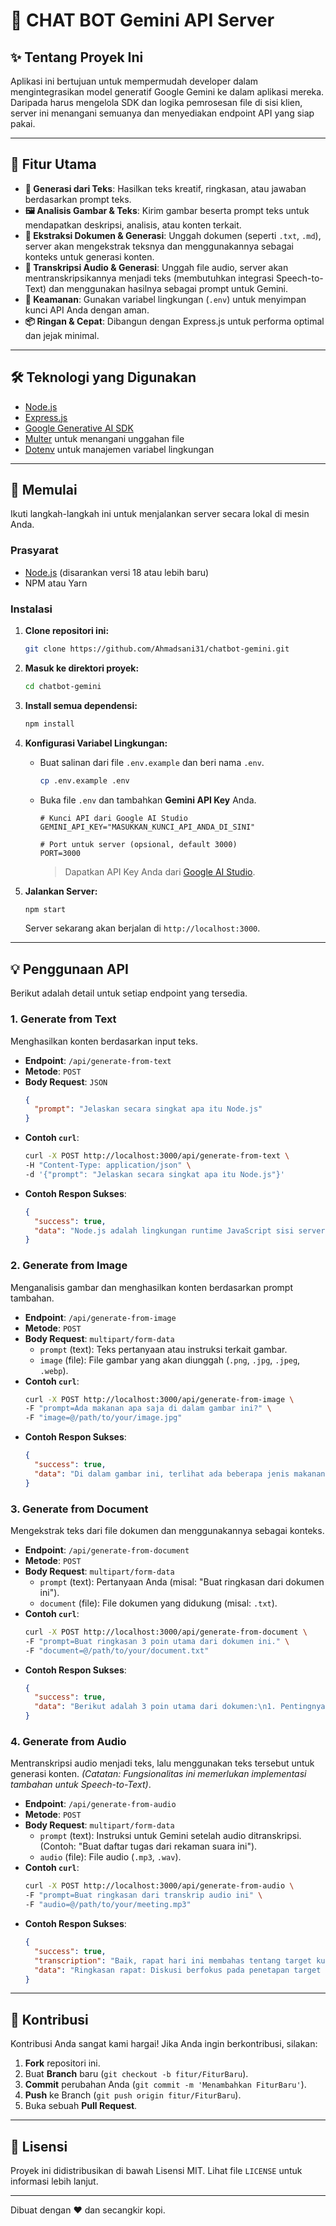 # 🔮 CHAT BOT Gemini API Server

## ✨ Tentang Proyek Ini

Aplikasi ini bertujuan untuk mempermudah developer dalam mengintegrasikan model generatif Google Gemini ke dalam aplikasi mereka. Daripada harus mengelola SDK dan logika pemrosesan file di sisi klien, server ini menangani semuanya dan menyediakan endpoint API yang siap pakai.

-----

## 🚀 Fitur Utama

  - **📝 Generasi dari Teks**: Hasilkan teks kreatif, ringkasan, atau jawaban berdasarkan prompt teks.
  - **🖼️ Analisis Gambar & Teks**: Kirim gambar beserta prompt teks untuk mendapatkan deskripsi, analisis, atau konten terkait.
  - **📄 Ekstraksi Dokumen & Generasi**: Unggah dokumen (seperti `.txt`, `.md`), server akan mengekstrak teksnya dan menggunakannya sebagai konteks untuk generasi konten.
  - **🎵 Transkripsi Audio & Generasi**: Unggah file audio, server akan mentranskripsikannya menjadi teks (membutuhkan integrasi Speech-to-Text) dan menggunakan hasilnya sebagai prompt untuk Gemini.
  - **🔐 Keamanan**: Gunakan variabel lingkungan (`.env`) untuk menyimpan kunci API Anda dengan aman.
  - **📦 Ringan & Cepat**: Dibangun dengan Express.js untuk performa optimal dan jejak minimal.

-----

## 🛠️ Teknologi yang Digunakan

  - [Node.js](https://nodejs.org/)
  - [Express.js](https://expressjs.com/)
  - [Google Generative AI SDK](https://github.com/google/generative-ai-js)
  - [Multer](https://github.com/expressjs/multer) untuk menangani unggahan file
  - [Dotenv](https://github.com/motdotla/dotenv) untuk manajemen variabel lingkungan

-----

## 🏁 Memulai

Ikuti langkah-langkah ini untuk menjalankan server secara lokal di mesin Anda.

### Prasyarat

  - [Node.js](https://nodejs.org/en/download/) (disarankan versi 18 atau lebih baru)
  - NPM atau Yarn

### Instalasi

1.  **Clone repositori ini:**

    ```sh
    git clone https://github.com/Ahmadsani31/chatbot-gemini.git
    ```

2.  **Masuk ke direktori proyek:**

    ```sh
    cd chatbot-gemini
    ```

3.  **Install semua dependensi:**

    ```sh
    npm install
    ```

4.  **Konfigurasi Variabel Lingkungan:**

      - Buat salinan dari file `.env.example` dan beri nama `.env`.
        ```sh
        cp .env.example .env
        ```
      - Buka file `.env` dan tambahkan **Gemini API Key** Anda.
        ```env
        # Kunci API dari Google AI Studio
        GEMINI_API_KEY="MASUKKAN_KUNCI_API_ANDA_DI_SINI"

        # Port untuk server (opsional, default 3000)
        PORT=3000
        ```
        > Dapatkan API Key Anda dari [Google AI Studio](https://makersuite.google.com/app/apikey).

5.  **Jalankan Server:**

    ```sh
    npm start
    ```

    Server sekarang akan berjalan di `http://localhost:3000`.

-----

## 💡 Penggunaan API

Berikut adalah detail untuk setiap endpoint yang tersedia.

### 1\. Generate from Text

Menghasilkan konten berdasarkan input teks.

  - **Endpoint**: `/api/generate-from-text`
  - **Metode**: `POST`
  - **Body Request**: `JSON`
    ```json
    {
      "prompt": "Jelaskan secara singkat apa itu Node.js"
    }
    ```
  - **Contoh `curl`**:
    ```sh
    curl -X POST http://localhost:3000/api/generate-from-text \
    -H "Content-Type: application/json" \
    -d '{"prompt": "Jelaskan secara singkat apa itu Node.js"}'
    ```
  - **Contoh Respon Sukses**:
    ```json
    {
      "success": true,
      "data": "Node.js adalah lingkungan runtime JavaScript sisi server yang dibangun di atas mesin JavaScript V8 Chrome..."
    }
    ```

### 2\. Generate from Image

Menganalisis gambar dan menghasilkan konten berdasarkan prompt tambahan.

  - **Endpoint**: `/api/generate-from-image`
  - **Metode**: `POST`
  - **Body Request**: `multipart/form-data`
      - `prompt` (text): Teks pertanyaan atau instruksi terkait gambar.
      - `image` (file): File gambar yang akan diunggah (`.png`, `.jpg`, `.jpeg`, `.webp`).
  - **Contoh `curl`**:
    ```sh
    curl -X POST http://localhost:3000/api/generate-from-image \
    -F "prompt=Ada makanan apa saja di dalam gambar ini?" \
    -F "image=@/path/to/your/image.jpg"
    ```
  - **Contoh Respon Sukses**:
    ```json
    {
      "success": true,
      "data": "Di dalam gambar ini, terlihat ada beberapa jenis makanan: semangkuk salad, sepiring pasta, dan segelas jus jeruk."
    }
    ```

### 3\. Generate from Document

Mengekstrak teks dari file dokumen dan menggunakannya sebagai konteks.

  - **Endpoint**: `/api/generate-from-document`
  - **Metode**: `POST`
  - **Body Request**: `multipart/form-data`
      - `prompt` (text): Pertanyaan Anda (misal: "Buat ringkasan dari dokumen ini").
      - `document` (file): File dokumen yang didukung (misal: `.txt`).
  - **Contoh `curl`**:
    ```sh
    curl -X POST http://localhost:3000/api/generate-from-document \
    -F "prompt=Buat ringkasan 3 poin utama dari dokumen ini." \
    -F "document=@/path/to/your/document.txt"
    ```
  - **Contoh Respon Sukses**:
    ```json
    {
      "success": true,
      "data": "Berikut adalah 3 poin utama dari dokumen:\n1. Pentingnya inovasi teknologi.\n2. Dampak AI terhadap pasar kerja.\n3. Strategi adaptasi di era digital."
    }
    ```

### 4\. Generate from Audio

Mentranskripsi audio menjadi teks, lalu menggunakan teks tersebut untuk generasi konten. *(Catatan: Fungsionalitas ini memerlukan implementasi tambahan untuk Speech-to-Text)*.

  - **Endpoint**: `/api/generate-from-audio`
  - **Metode**: `POST`
  - **Body Request**: `multipart/form-data`
      - `prompt` (text): Instruksi untuk Gemini setelah audio ditranskripsi. (Contoh: "Buat daftar tugas dari rekaman suara ini").
      - `audio` (file): File audio (`.mp3`, `.wav`).
  - **Contoh `curl`**:
    ```sh
    curl -X POST http://localhost:3000/api/generate-from-audio \
    -F "prompt=Buat ringkasan dari transkrip audio ini" \
    -F "audio=@/path/to/your/meeting.mp3"
    ```
  - **Contoh Respon Sukses**:
    ```json
    {
      "success": true,
      "transcription": "Baik, rapat hari ini membahas tentang target kuartal depan...",
      "data": "Ringkasan rapat: Diskusi berfokus pada penetapan target penjualan untuk kuartal berikutnya, dengan penekanan pada ekspansi pasar di wilayah timur."
    }
    ```

-----

## 🤝 Kontribusi

Kontribusi Anda sangat kami hargai\! Jika Anda ingin berkontribusi, silakan:

1.  **Fork** repositori ini.
2.  Buat **Branch** baru (`git checkout -b fitur/FiturBaru`).
3.  **Commit** perubahan Anda (`git commit -m 'Menambahkan FiturBaru'`).
4.  **Push** ke Branch (`git push origin fitur/FiturBaru`).
5.  Buka sebuah **Pull Request**.

-----

## 📄 Lisensi

Proyek ini didistribusikan di bawah Lisensi MIT. Lihat file `LICENSE` untuk informasi lebih lanjut.

-----

Dibuat dengan ❤️ dan secangkir kopi.